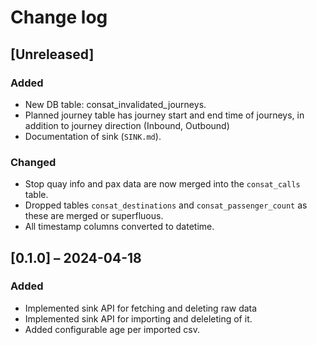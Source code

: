 # Change log

## [Unreleased]

### Added
- New DB table: consat_invalidated_journeys.
- Planned journey table has journey start and end time of journeys, in
  addition to journey direction (Inbound, Outbound)
- Documentation of sink (`SINK.md`).

### Changed
- Stop quay info and pax data are now merged into the `consat_calls`
  table.
- Dropped tables `consat_destinations` and `consat_passenger_count` as
  these are merged or superfluous.
- All timestamp columns converted to datetime.

## [0.1.0] – 2024-04-18
### Added
- Implemented sink API for fetching and deleting raw data
- Implemented sink API for importing and deleleting of it.
- Added configurable age per imported csv.

